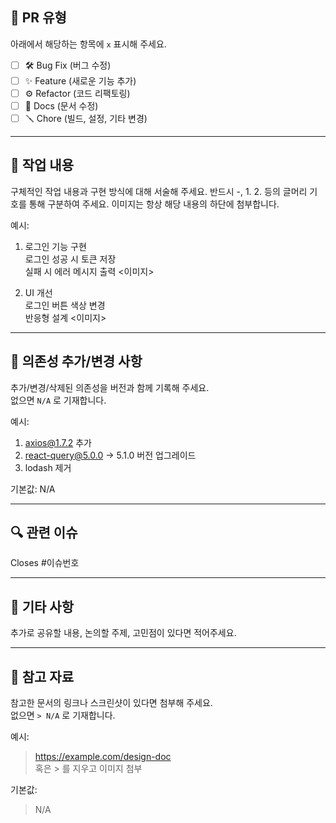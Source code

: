 ## 📝 PR 유형

아래에서 해당하는 항목에 `x` 표시해 주세요.

- [ ] 🛠️ Bug Fix (버그 수정)
- [ ] ✨ Feature (새로운 기능 추가)
- [ ] ⚙️ Refactor (코드 리팩토링)
- [ ] 📄 Docs (문서 수정)
- [ ] 🪛 Chore (빌드, 설정, 기타 변경)

---

## 🔧 작업 내용

구체적인 작업 내용과 구현 방식에 대해 서술해 주세요.
반드시 -, 1. 2. 등의 글머리 기호를 통해 구분하여 주세요.
이미지는 항상 해당 내용의 하단에 첨부합니다.

예시:

1. 로그인 기능 구현  
   로그인 성공 시 토큰 저장  
   실패 시 에러 메시지 출력
   <이미지>

2. UI 개선  
   로그인 버튼 색상 변경  
   반응형 설계
   <이미지>

---

## 📄 의존성 추가/변경 사항

추가/변경/삭제된 의존성을 버전과 함께 기록해 주세요.  
없으면 `N/A` 로 기재합니다.

예시:

1. axios@1.7.2 추가
2. react-query@5.0.0 → 5.1.0 버전 업그레이드
3. lodash 제거

기본값:
N/A

---

## 🔍 관련 이슈

Closes #이슈번호

---

## 💬 기타 사항

추가로 공유할 내용, 논의할 주제, 고민점이 있다면 적어주세요.

---

## 📂 참고 자료

참고한 문서의 링크나 스크린샷이 있다면 첨부해 주세요.  
없으면 `> N/A` 로 기재합니다.

예시:

> https://example.com/design-doc  
> 혹은 > 를 지우고 이미지 첨부

기본값:

> N/A
